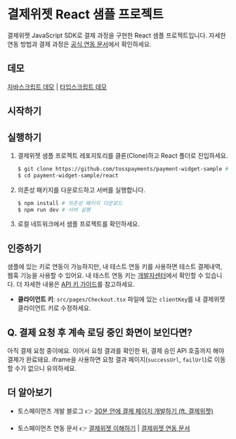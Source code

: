 # 결제위젯 React 샘플 프로젝트

결제위젯 JavaScript SDK로 결제 과정을 구현한 React 샘플 프로젝트입니다. 자세한 연동 방법과 결제 과정은 [공식 연동 문서](https://docs.tosspayments.com/guides/payment-widget/integration)에서 확인하세요.

## 데모

[자바스크립트 데모](https://codesandbox.io/s/payment-widget-react-sample-w7hrcz) | [타입스크립트 데모](https://codesandbox.io/s/payment-widget-react-ts-sample-qzzcmh)

## 시작하기

## 실행하기

1. 결제위젯 샘플 프로젝트 레포지토리를 클론(Clone)하고 React 폴더로 진입하세요.

    ```sh
    $ git clone https://github.com/tosspayments/payment-widget-sample # 샘플 프로젝트 클론
    $ cd payment-widget-sample/react
    ```

2. 의존성 패키지를 다운로드하고 서버를 실행합니다.

    ```sh
    $ npm install # 의존성 패키지 다운로드
    $ npm run dev # 서버 실행
    ```

3. 로컬 네트워크에서 샘플 프로젝트를 확인하세요.

## 인증하기

샘플에 있는 키로 연동이 가능하지만, 내 테스트 연동 키를 사용하면 테스트 결제내역, 웹훅 기능을 사용할 수 있어요. 내 테스트 연동 키는 [개발자센터](https://developers.tosspayments.com/my/api-keys)에서 확인할 수 있습니다. 더 자세한 내용은 [API 키 가이드](https://docs.tosspayments.com/reference/using-api/api-keys)를 참고하세요.

- **클라이언트 키**: `src/pages/Checkout.tsx` 파일에 있는 `clientKey`를 내 결제위젯 클라이언트 키로 수정하세요.

<!--승인 코드 부족-->

## Q. 결제 요청 후 계속 로딩 중인 화면이 보인다면?

아직 결제 요청 중이에요. 이어서 요청 결과를 확인한 뒤, 결제 승인 API 호출까지 해야 결제가 완료돼요. iframe을 사용하면 요청 결과 페이지(`successUrl`, `failUrl`)로 이동할 수가 없으니 유의하세요.

## 더 알아보기

- 토스페이먼츠 개발 블로그 👉 [30분 안에 결제 페이지 개발하기 (ft. 결제위젯)](https://velog.io/@tosspayments/결제위젯으로-30분안에-결제-페이지-개발하기)

- 토스페이먼츠 연동 문서 👉 [결제위젯 이해하기](https://docs.tosspayments.com/guides/payment-widget/overview) | [결제위젯 연동 문서](https://docs.tosspayments.com/guides/payment-widget/integration)